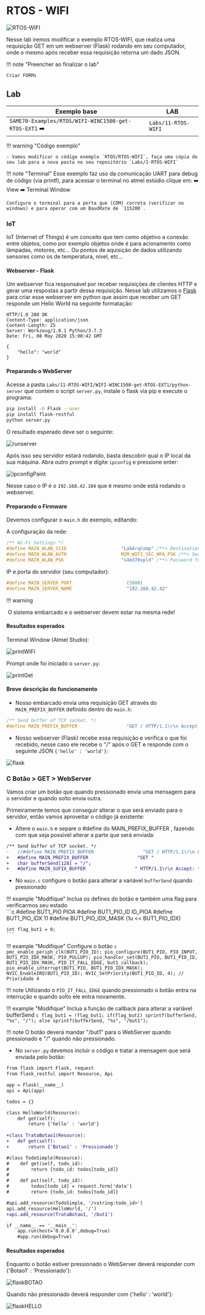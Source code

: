 # RTOS - WIFI

![RTOS-WIFI](imgs/Lab-11-RTOS-WIFI/RTOS-WIFI.png)

Nesse lab iremos modificar o exemplo RTOS-WIFI, que realiza uma requisição GET em um webserver (Flask) rodando em seu computador, onde o mesmo após receber essa requisição retorna um dado JSON. 

!!! note "Preencher ao finalizar o lab"

    Criar FORMs

## Lab    

| Exemplo base                                                 | LAB                 |
| ------------------------------------------------------------ | ------------------- |
| `SAME70-Examples/RTOS/WIFI-WINC1500-get-RTOS-EXT1` :arrow_right: | `Labs/11-RTOS-WIFI` |

!!! warning "Código exemplo"

    - Vamos modificar o código exemplo `RTOS/RTOS-WIFI`, faça uma cópia do seu lab para a nova pasta no seu repositório `Labs/1-RTOS-WIFI`

!!! note "Terminal"
    Esse exemplo faz uso da comunicação UART para debug de código (via printf), para acessar o terminal no atmel estúdio clique em:  :arrow_right: View :arrow_right: Terminal Window
    

    Configure o terminal para a porta que (COM) correta (verificar no windows) e para operar com um BaudRate de `115200`.

### IoT	

IoT (Internet of Things) é um conceito que tem como objetivo a conexão entre objetos, como por exemplo objetos onde é para acionamento como lâmpadas, motores, etc... Ou pontos de aquisição de dados utilizando sensores como os de temperatura, nível, etc... 

#### Webserver - Flask

Um webserver fica responsável por receber requisições de clientes HTTP e gerar uma respostas a partir dessa requisição. Nesse lab utilizamos o [Flask](https://flask.palletsprojects.com/en/1.1.x/) para criar esse webserver em python que assim que receber um GET responde um Hello World na seguinte formatação:

```
HTTP/1.0 200 OK
Content-Type: application/json
Content-Length: 25
Server: Werkzeug/1.0.1 Python/3.7.3
Date: Fri, 08 May 2020 15:00:42 GMT

{
    "hello": "world"
}
```



#### Preparando o WebServer

Acesse a pasta `Labs/11-RTOS-WIFI/WIFI-WINC1500-get-RTOS-EXT1/python-server` que contém o script `server.py`, instale o flask via pip e execute o programa:

```bash
pip install -U Flask --user
pip install flask-restful
python server.py
```

O resultado esperado deve ser o seguinte:

![runserver](/imgs/Lab-11-RTOS-WIFI/runserver.png)

Após isso seu servidor estará rodando, basta descobrir qual o IP local da sua máquina. Abra outro prompt e digite `ipconfig` e pressione enter:

![ipconfigPaint](/imgs/Lab-11-RTOS-WIFI/ipconfigPaint.png)

Nesse caso o IP é o `192.168.42.104`  que é mesmo onde está rodando o webserver.



#### Preparando o Firmware

Devemos configurar o `main.h` do exemplo, editando:

A configuração da rede:

```c
/** Wi-Fi Settings */
#define MAIN_WLAN_SSID                    "LabArqComp" /**< Destination SSID */
#define MAIN_WLAN_AUTH                    M2M_WIFI_SEC_WPA_PSK /**< Security manner */
#define MAIN_WLAN_PSK                     "s4m370xpld" /**< Password for Destination SSID */
```

IP e porta do servidor (seu computador):

```c
#define MAIN_SERVER_PORT                    (5000)
#define MAIN_SERVER_NAME                    "192.168.42.42"
```

!!! warning

​    O sistema embarcado e o webserver devem estar na mesma rede!

#### Resultados esperados

Terminal Window (Atmel Studio):

![printWIFI](/imgs/Lab-11-RTOS-WIFI/printWIFI.gif)

Prompt onde foi iniciado o `server.py`:

![printGet](/imgs/Lab-11-RTOS-WIFI/printGet.png)



#### Breve descrição do funcionamento

- Nosso embarcado envia uma requisição GET através do `MAIN_PREFIX_BUFFER` definido dentro do `main.h`:

```c
/** Send buffer of TCP socket. */
#define MAIN_PREFIX_BUFFER                  "GET / HTTP/1.1\r\n Accept: */*\r\n\r\n"
```

-  Nosso webserver (Flask) recebe essa requisição e verifica o que foi recebido, nesse caso ele recebe o "/" após o GET e responde com o seguinte JSON `{'hello' : 'world'}`:

  

  ![flask](D:\ComputacaoEmbarcada\docs-src\imgs\Lab-11-RTOS-WIFI\flask.png)



### C Botão > GET > WebServer

Vamos criar um botão que quando pressionado envia uma mensagem para o servidor e quando solto envia outra.

Primeiramente temos que conseguir alterar o que será enviado para o servidor, então vamos aproveitar o código já existente:

- Altere o `main.h` e separe o #define do MAIN_PREFIX_BUFFER , fazendo com que seja possível alterar a parte que será enviada: 

```diff
/** Send buffer of TCP socket. */
-	//#define MAIN_PREFIX_BUFFER                  "GET / HTTP/1.1\r\n Accept: */*\r\n\r\n"
+	#define MAIN_PREFIX_BUFFER                  "GET "
+	char bufferSend[128] = "/";
+	#define MAIN_SUFIX_BUFFER                  " HTTP/1.1\r\n Accept: */*\r\n\r\n"
```

- No `main.c` configure o botão para alterar a variável `bufferSend` quando pressionado

!!! example "Modifique"
    Inclua os defines do botão e também uma flag para verificarmos seu estado   
    ```c
    #define BUT1_PIO			PIOA
    #define BUT1_PIO_ID			ID_PIOA
    #define BUT1_PIO_IDX		11
    #define BUT1_PIO_IDX_MASK	(1u << BUT1_PIO_IDX)
	
	int flag_but1 = 0;
	```

!!! example "Modifique"
    Configure o botão
    ```c
	pmc_enable_periph_clk(BUT1_PIO_ID);
	pio_configure(BUT1_PIO, PIO_INPUT, BUT1_PIO_IDX_MASK, PIO_PULLUP);
	pio_handler_set(BUT1_PIO, BUT1_PIO_ID, BUT1_PIO_IDX_MASK, PIO_IT_FALL_EDGE, but1_callback);
	pio_enable_interrupt(BUT1_PIO, BUT1_PIO_IDX_MASK);
	NVIC_EnableIRQ(BUT1_PIO_ID);
	NVIC_SetPriority(BUT1_PIO_ID, 4); // Prioridade 4
    ```

!!! note 
    Utilizando o `PIO_IT_FALL_EDGE` quando pressionado o botão entra na interrução e quando solto ele entra novamente.
	
!!! example "Modifique"
    Inclua a função de callback para alterar a variável bufferSend
    ```c
	flag_but1 = !flag_but1;
	if(flag_but1) sprintf(bufferSend, "%s", "/");
	else sprintf(bufferSend, "%s", "/but1");
    ```

!!! note 
	O botão deverá mandar "/but1" para o WebServer quando pressionado e "/" quando não pressionado.
	
- No `server.py` devemos incluir o código e tratar a mensagem que será enviada pelo botão:

```diff
from flask import Flask, request
from flask_restful import Resource, Api

app = Flask(__name__)
api = Api(app)

todos = {}

class HelloWorld(Resource):
    def get(self):
        return {'hello' : 'world'}
		
+class TrataBotao1(Resource):
+   def get(self):
+       return {'Botao1' : 'Pressionado'}

#class TodoSimple(Resource):
#    def get(self, todo_id):
#        return {todo_id: todos[todo_id]}
#
#    def put(self, todo_id):
#        todos[todo_id] = request.form['data']
#        return {todo_id: todos[todo_id]}

#api.add_resource(TodoSimple, '/<string:todo_id>')
api.add_resource(HelloWorld, '/')
+api.add_resource(TrataBotao1, '/but1')

if __name__ == '__main__':
    app.run(host='0.0.0.0',debug=True)
    #app.run(debug=True)
```

#### Resultados esperados

Enquanto o botão estiver pressionado o WebServer deverá responder com {'Botao1' : 'Pressionado'}:

![flaskBOTAO](/imgs/Lab-11-RTOS-WIFI/flaskBOTAO.png)

Quando não pressionado deverá responder com {'hello' : 'world'}:

![flaskHELLO](/imgs/Lab-11-RTOS-WIFI/flaskHELLO.png)
